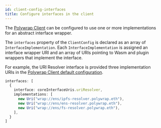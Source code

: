 ```yaml
---
id: client-config-interfaces
title: Configure interfaces in the client
---
```


The [Polywrap Client](../../reference/clients/js/client-js) can be configured to use one or more implementations for
an abstract interface wrapper.

The `interfaces` property of the `ClientConfig` is declared as an array of `InterfaceImplementation`.
Each `InterfaceImplementation` is assigned an interface wrapper URI and an array of URIs pointing to Wasm and plugin wrappers
that implement the interface.

For example, the URI Resolver interface is provided three implementation URIs in the 
[Polywrap Client default configuration](https://github.com/polywrap/monorepo/blob/origin-0.10/packages/js/client/src/default-client-config.ts).

```typescript
interfaces: [
  {
    interface: coreInterfaceUris.uriResolver,
    implementations: [
      new Uri("wrap://ens/ipfs-resolver.polywrap.eth"),
      new Uri("wrap://ens/ens-resolver.polywrap.eth"),
      new Uri("wrap://ens/fs-resolver.polywrap.eth"),
    ],
  }
]
```
